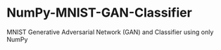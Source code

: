 # NumPy-MNIST-GAN-Classifier
 MNIST Generative Adversarial Network (GAN) and Classifier using only NumPy

